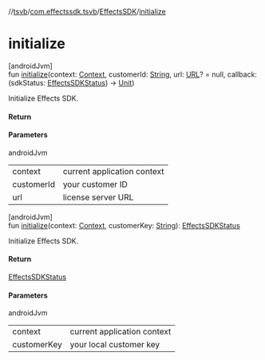 //[tsvb](../../../index.md)/[com.effectssdk.tsvb](../index.md)/[EffectsSDK](index.md)/[initialize](initialize.md)

# initialize

[androidJvm]\
fun [initialize](initialize.md)(context: [Context](https://developer.android.com/reference/kotlin/android/content/Context.html), customerId: [String](https://kotlinlang.org/api/latest/jvm/stdlib/kotlin-stdlib/kotlin/-string/index.html), url: [URL](https://developer.android.com/reference/kotlin/java/net/URL.html)? = null, callback: (sdkStatus: [EffectsSDKStatus](../-effects-s-d-k-status/index.md)) -&gt; [Unit](https://kotlinlang.org/api/latest/jvm/stdlib/kotlin-stdlib/kotlin/-unit/index.html))

Initialize Effects SDK.

#### Return

#### Parameters

androidJvm

| | |
|---|---|
| context | current application context |
| customerId | your customer ID |
| url | license server URL |

[androidJvm]\
fun [initialize](initialize.md)(context: [Context](https://developer.android.com/reference/kotlin/android/content/Context.html), customerKey: [String](https://kotlinlang.org/api/latest/jvm/stdlib/kotlin-stdlib/kotlin/-string/index.html)): [EffectsSDKStatus](../-effects-s-d-k-status/index.md)

Initialize Effects SDK.

#### Return

[EffectsSDKStatus](../-effects-s-d-k-status/index.md)

#### Parameters

androidJvm

| | |
|---|---|
| context | current application context |
| customerKey | your local customer key |
